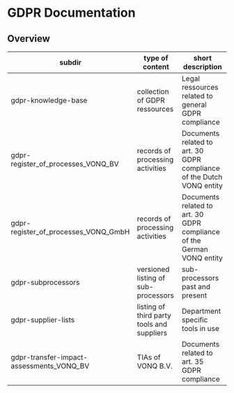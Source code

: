 # GDPR Documentation

## Overview

|subdir|type of content|short description
-------|---------------|-----------------
|gdpr-knowledge-base|collection of GDPR ressources|Legal ressources related to general GDPR compliance
|gdpr-register_of_processes_VONQ_BV|records of processing activities|Documents related to art. 30 GDPR compliance of the Dutch VONQ entity
|gdpr-register_of_processes_VONQ_GmbH|records of processing activities|Documents related to art. 30 GDPR compliance of the German VONQ entity
|gdpr-subprocessors|versioned listing of sub-processors|sub-processors past and present
|gdpr-supplier-lists|listing of third party tools and suppliers|Department specific tools in use
|gdpr-transfer-impact-assessments_VONQ_BV|TIAs of VONQ B.V.|Documents related to art. 35 GDPR compliance

